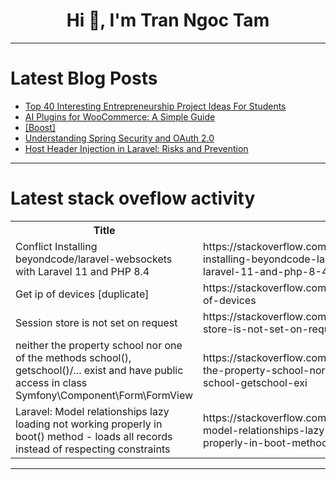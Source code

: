 <h1 align="center">Hi 👋, I'm Tran Ngoc Tam</h1>

---

# Latest Blog Posts 
<!-- BLOG-POST-LIST:START -->
- [Top 40 Interesting Entrepreneurship Project Ideas For Students](https://dev.to/tarunfulera/top-40-interesting-entrepreneurship-project-ideas-for-students-mda)
- [AI Plugins for WooCommerce: A Simple Guide](https://dev.to/sidra_tulmuntaha/ai-plugins-for-woocommerce-a-simple-guide-n26)
- [[Boost]](https://dev.to/rym_michaut/-1plj)
- [Understanding Spring Security and OAuth 2.0](https://dev.to/mayank_gupta_a98cb879081b/understanding-spring-security-and-oauth-20-4ado)
- [Host Header Injection in Laravel: Risks and Prevention](https://dev.to/pentest_testing_corp/host-header-injection-in-laravel-risks-and-prevention-5g5f)
<!-- BLOG-POST-LIST:END -->

---

# Latest stack oveflow activity
<table>
  <tr><th>Title</th><th>Link</th></tr>
  <!-- STACKOVERFLOW:START --><tr><td>Conflict Installing beyondcode/laravel-websockets with Laravel 11 and PHP 8.4</td><td>https://stackoverflow.com/questions/79354334/conflict-installing-beyondcode-laravel-websockets-with-laravel-11-and-php-8-4</td></tr><tr><td>Get ip of devices [duplicate]</td><td>https://stackoverflow.com/questions/79354316/get-ip-of-devices</td></tr><tr><td>Session store is not set on request</td><td>https://stackoverflow.com/questions/79354276/session-store-is-not-set-on-request</td></tr><tr><td>neither the property school nor one of the methods school&lpar;&rpar;, getschool&lpar;&rpar;/... exist and have public access in class Symfony\Component\Form\FormView</td><td>https://stackoverflow.com/questions/79354262/neither-the-property-school-nor-one-of-the-methods-school-getschool-exi</td></tr><tr><td>Laravel: Model relationships lazy loading not working properly in boot&lpar;&rpar; method - loads all records instead of respecting constraints</td><td>https://stackoverflow.com/questions/79354205/laravel-model-relationships-lazy-loading-not-working-properly-in-boot-method</td></tr><!-- STACKOVERFLOW:END -->
</table>

---


